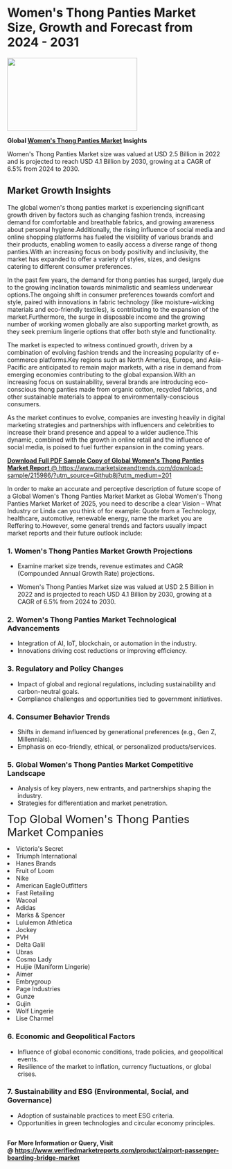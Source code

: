 <H1>Women's Thong Panties Market Size, Growth and Forecast from 2024 - 2031</H1><img class="aligncenter size-medium wp-image-584254" src="https://thirdeyenews.in/wp-content/uploads/2024/09/Global-Market-Research-300x168.jpeg" alt="" width="300" height="168" /><p><strong>Global&nbsp;<a href="https://www.marketsizeandtrends.com/download-sample/215986/?utm_source=Github8j?utm_medium=201">Women's Thong Panties Market</a> Insights</strong></p><p>Women's Thong Panties Market size was valued at USD 2.5 Billion in 2022 and is projected to reach USD 4.1 Billion by 2030, growing at a CAGR of 6.5% from 2024 to 2030.</p><p><h2>Market Growth Insights</h2> <p>The global women's thong panties market is experiencing significant growth driven by factors such as changing fashion trends, increasing demand for comfortable and breathable fabrics, and growing awareness about personal hygiene.Additionally, the rising influence of social media and online shopping platforms has fueled the visibility of various brands and their products, enabling women to easily access a diverse range of thong panties.With an increasing focus on body positivity and inclusivity, the market has expanded to offer a variety of styles, sizes, and designs catering to different consumer preferences.</p> <p><a href="#"></a></p> <p>In the past few years, the demand for thong panties has surged, largely due to the growing inclination towards minimalistic and seamless underwear options.The ongoing shift in consumer preferences towards comfort and style, paired with innovations in fabric technology (like moisture-wicking materials and eco-friendly textiles), is contributing to the expansion of the market.Furthermore, the surge in disposable income and the growing number of working women globally are also supporting market growth, as they seek premium lingerie options that offer both style and functionality.</p> <p>The market is expected to witness continued growth, driven by a combination of evolving fashion trends and the increasing popularity of e-commerce platforms.Key regions such as North America, Europe, and Asia-Pacific are anticipated to remain major markets, with a rise in demand from emerging economies contributing to the global expansion.With an increasing focus on sustainability, several brands are introducing eco-conscious thong panties made from organic cotton, recycled fabrics, and other sustainable materials to appeal to environmentally-conscious consumers.</p> <p>As the market continues to evolve, companies are investing heavily in digital marketing strategies and partnerships with influencers and celebrities to increase their brand presence and appeal to a wider audience.This dynamic, combined with the growth in online retail and the influence of social media, is poised to fuel further expansion in the coming years.</p> <p><a href="#"></p><p><span class=""><strong>Download Full PDF Sample Copy of Global Women's Thong Panties Market Report</strong> @ <a href="https://www.marketsizeandtrends.com/download-sample/215986/?utm_source=Github8j?utm_medium=201" target="_blank">https://www.marketsizeandtrends.com/download-sample/215986/?utm_source=Github8j?utm_medium=201</a></span></p><p>In order to make an accurate and perceptive description of future scope of a Global&nbsp;Women's Thong Panties Market Market as Global&nbsp;Women's Thong Panties Market Market of 2025, you need to describe a clear Vision &ndash; What Industry or Linda can you think of for example: Quote from a Technology, healthcare, automotive, renewable energy, name the market you are Reffering to.However, some general trends and factors usually impact market reports and their future outlook include:</p><h3>1.&nbsp;<strong>Women's Thong Panties Market Growth Projections</strong></h3><ul><li>Examine market size trends, revenue estimates and CAGR (Compounded Annual Growth Rate) projections.</li><li><p>Women's Thong Panties Market size was valued at USD 2.5 Billion in 2022 and is projected to reach USD 4.1 Billion by 2030, growing at a CAGR of 6.5% from 2024 to 2030.</p></li></ul><h3>2.&nbsp;<strong>Women's Thong Panties Market Technological Advancements</strong></h3><ul><li>Integration of AI, IoT, blockchain, or automation in the industry.</li><li>Innovations driving cost reductions or improving efficiency.</li></ul><h3>3.&nbsp;<strong>Regulatory and Policy Changes</strong></h3><ul><li>Impact of global and regional regulations, including sustainability and carbon-neutral goals.</li><li>Compliance challenges and opportunities tied to government initiatives.</li></ul><h3>4.&nbsp;<strong>Consumer Behavior Trends</strong></h3><ul><li>Shifts in demand influenced by generational preferences (e.g., Gen Z, Millennials).</li><li>Emphasis on eco-friendly, ethical, or personalized products/services.</li></ul><h3>5.&nbsp;<strong>Global Women's Thong Panties Market Competitive Landscape</strong></h3><ul><li>Analysis of key players, new entrants, and partnerships shaping the industry.</li><li>Strategies for differentiation and market penetration.</li></ul><p data-pm-slice="1 1 []"><span style="color: inherit; font-family: inherit; font-size: 25px;">Top Global Women's Thong Panties Market Companies</span></p><div class="" data-test-id=""><p><li>Victoria's Secret</li><li> Triumph International</li><li> Hanes Brands</li><li> Fruit of Loom</li><li> Nike</li><li> American EagleOutfitters</li><li> Fast Retailing</li><li> Wacoal</li><li> Adidas</li><li> Marks & Spencer</li><li> Lululemon Athletica</li><li> Jockey</li><li> PVH</li><li> Delta Galil</li><li> Ubras</li><li> Cosmo Lady</li><li> Huijie (Maniform Lingerie)</li><li> Aimer</li><li> Embrygroup</li><li> Page Industries</li><li> Gunze</li><li> Gujin</li><li> Wolf Lingerie</li><li> Lise Charmel</li></p></div><h3>6.&nbsp;<strong>Economic and Geopolitical Factors</strong></h3><ul><li>Influence of global economic conditions, trade policies, and geopolitical events.</li><li>Resilience of the market to inflation, currency fluctuations, or global crises.</li></ul><h3>7.&nbsp;<strong>Sustainability and ESG (Environmental, Social, and Governance)</strong></h3><ul><li>Adoption of sustainable practices to meet ESG criteria.</li><li>Opportunities in green technologies and circular economy principles.</li></ul><h2><strong style="font-size: 14px;">For More Information or Query, Visit @&nbsp;</strong><a style="background-color: #ffffff; font-size: 14px;" href="https://www.marketsizeandtrends.com/report/women-s-thong-panties-market/" target="_blank">https://www.verifiedmarketreports.com/product/airport-passenger-boarding-bridge-market</a></h2>